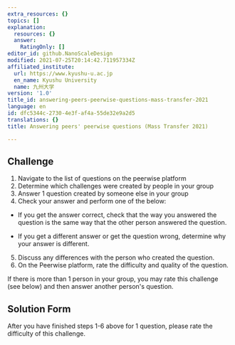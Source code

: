 ```yaml
---
extra_resources: {}
topics: []
explanation:
  resources: {}
  answer:
    RatingOnly: []
editor_id: github.NanoScaleDesign
modified: 2021-07-25T20:14:42.711957334Z
affiliated_institute:
  url: https://www.kyushu-u.ac.jp
  en_name: Kyushu University
  name: 九州大学
version: '1.0'
title_id: answering-peers-peerwise-questions-mass-transfer-2021
language: en
id: dfc5344c-2730-4e3f-af4a-55de32e9a2d5
translations: {}
title: Answering peers' peerwise questions (Mass Transfer 2021)

---
```


## Challenge
1. Navigate to the list of questions on the peerwise platform
2. Determine which challenges were created by people in your group
3. Answer 1 question created by someone else in your group
4. Check your answer and perform one of the below:

- If you get the answer correct, check that the way you answered the question is the same way that the other person answered the question.

- If you get a different answer or get the question wrong, determine why your answer is different.

5. Discuss any differences with the person who created the question.
6. On the Peerwise platform, rate the difficulty and quality of the question.

If there is more than 1 person in your group, you may rate this challenge (see below) and then answer another person's question.

## Solution Form
After you have finished steps 1-6 above for 1 question, please rate the difficulty of this challenge.
